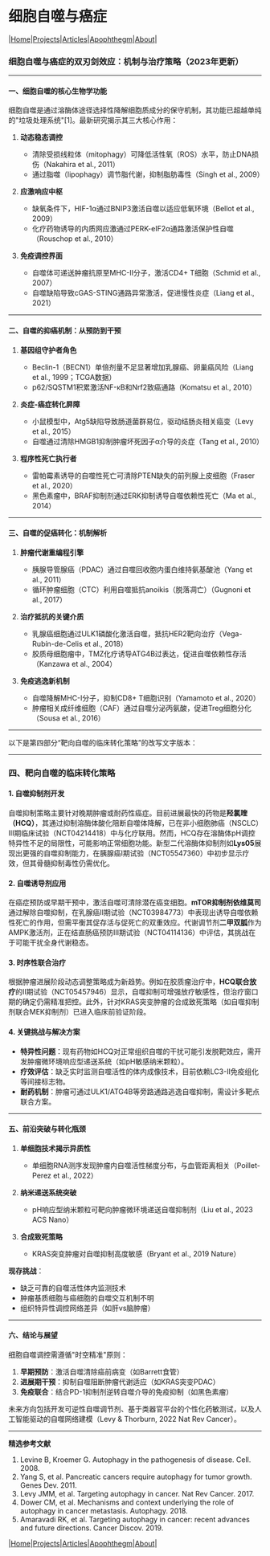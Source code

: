 # 细胞自噬与癌症

|[Home](/README.md)|[Projects](/projects.md)|[Articles](/articles.md)|[Apophthegm](/apophthegm.md)|[About](/about.md)|

### 细胞自噬与癌症的双刃剑效应：机制与治疗策略（2023年更新）

---

#### **一、细胞自噬的核心生物学功能**
细胞自噬是通过溶酶体途径选择性降解细胞质成分的保守机制，其功能已超越单纯的"垃圾处理系统"[1]。最新研究揭示其三大核心作用：
1. **动态稳态调控**  
   - 清除受损线粒体（mitophagy）可降低活性氧（ROS）水平，防止DNA损伤（Nakahira et al., 2011）
   - 通过脂噬（lipophagy）调节脂代谢，抑制脂肪毒性（Singh et al., 2009）

2. **应激响应中枢**  
   - 缺氧条件下，HIF-1α通过BNIP3激活自噬以适应低氧环境（Bellot et al., 2009）
   - 化疗药物诱导的内质网应激通过PERK-eIF2α通路激活保护性自噬（Rouschop et al., 2010）

3. **免疫调控界面**  
   - 自噬体可递送肿瘤抗原至MHC-II分子，激活CD4+ T细胞（Schmid et al., 2007）
   - 自噬缺陷导致cGAS-STING通路异常激活，促进慢性炎症（Liang et al., 2021）

---

#### **二、自噬的抑癌机制：从预防到干预**
1. **基因组守护者角色**  
   - Beclin-1（BECN1）单倍剂量不足显著增加乳腺癌、卵巢癌风险（Liang et al., 1999；TCGA数据）
   - p62/SQSTM1积累激活NF-κB和Nrf2致癌通路（Komatsu et al., 2010）

2. **炎症-癌症转化屏障**  
   - 小鼠模型中，Atg5缺陷导致肠道菌群易位，驱动结肠炎相关癌变（Levy et al., 2015）
   - 自噬通过清除HMGB1抑制肿瘤坏死因子α介导的炎症（Tang et al., 2010）

3. **程序性死亡执行者**  
   - 雷帕霉素诱导的自噬性死亡可清除PTEN缺失的前列腺上皮细胞（Fraser et al., 2020）
   - 黑色素瘤中，BRAF抑制剂通过ERK抑制诱导自噬依赖性死亡（Ma et al., 2014）

---

#### **三、自噬的促癌转化：机制解析**
1. **肿瘤代谢重编程引擎**  
   - 胰腺导管腺癌（PDAC）通过自噬回收胞内蛋白维持氨基酸池（Yang et al., 2011）
   - 循环肿瘤细胞（CTC）利用自噬抵抗anoikis（脱落凋亡）（Gugnoni et al., 2017）

2. **治疗抵抗的关键介质**  
   - 乳腺癌细胞通过ULK1磷酸化激活自噬，抵抗HER2靶向治疗（Vega-Rubín-de-Celis et al., 2018）
   - 胶质母细胞瘤中，TMZ化疗诱导ATG4B过表达，促进自噬依赖性存活（Kanzawa et al., 2004）

3. **免疫逃逸新机制**  
   - 自噬降解MHC-I分子，抑制CD8+ T细胞识别（Yamamoto et al., 2020）
   - 肿瘤相关成纤维细胞（CAF）通过自噬分泌丙氨酸，促进Treg细胞分化（Sousa et al., 2016）

---

以下是第四部分“靶向自噬的临床转化策略”的改写文字版本：

---

### **四、靶向自噬的临床转化策略**
#### **1. 自噬抑制剂开发**
自噬抑制策略主要针对晚期肿瘤或耐药性癌症。目前进展最快的药物是**羟氯喹（HCQ）**，其通过抑制溶酶体酸化阻断自噬体降解，已在非小细胞肺癌（NSCLC）III期临床试验（NCT04214418）中与化疗联用。然而，HCQ存在溶酶体pH调控特异性不足的局限性，可能影响正常细胞功能。新型二代溶酶体抑制剂如**Lys05**展现出更强的自噬抑制能力，在胰腺癌I期试验（NCT05547360）中初步显示疗效，但其骨髓抑制毒性仍需优化。

#### **2. 自噬诱导剂应用**
在癌症预防或早期干预中，激活自噬可清除潜在癌变细胞。**mTOR抑制剂依维莫司**通过解除自噬抑制，在乳腺癌II期试验（NCT03984773）中表现出诱导自噬依赖性死亡的作用，但需平衡其促存活与促死亡的双重效应。代谢调节剂**二甲双胍**作为AMPK激活剂，正在结直肠癌预防III期试验（NCT04114136）中评估，其挑战在于可能干扰全身代谢稳态。

#### **3. 时序性联合治疗**
根据肿瘤进展阶段动态调整策略成为新趋势。例如在胶质瘤治疗中，**HCQ联合放疗**的II期试验（NCT05457946）显示，自噬抑制可增强放疗敏感性，但治疗窗口期的确定仍需精准把控。此外，针对KRAS突变肿瘤的合成致死策略（如自噬抑制剂联合MEK抑制剂）已进入临床前验证阶段。

#### **4. 关键挑战与解决方案**
- **特异性问题**：现有药物如HCQ对正常组织自噬的干扰可能引发脱靶效应，需开发肿瘤微环境响应型递送系统（如pH敏感纳米颗粒）。
- **疗效评估**：缺乏实时监测自噬活性的体内成像技术，目前依赖LC3-II免疫组化等间接标志物。
- **耐药机制**：肿瘤可通过ULK1/ATG4B等旁路通路逃逸自噬抑制，需设计多靶点联合方案。

---

#### **五、前沿突破与转化瓶颈**
1. **单细胞技术揭示异质性**  
   - 单细胞RNA测序发现肿瘤内自噬活性梯度分布，与血管距离相关（Poillet-Perez et al., 2022）

2. **纳米递送系统突破**  
   - pH响应型纳米颗粒可靶向肿瘤微环境递送自噬抑制剂（Liu et al., 2023 ACS Nano）

3. **合成致死策略**  
   - KRAS突变肿瘤对自噬抑制高度敏感（Bryant et al., 2019 Nature）

**现存挑战**：  
- 缺乏可靠的自噬活性体内监测技术  
- 肿瘤基质细胞与癌细胞的自噬交互机制不明  
- 组织特异性调控网络差异（如肝vs脑肿瘤）

---

#### **六、结论与展望**
细胞自噬调控需遵循"时空精准"原则：  
1. **早期预防**：激活自噬清除癌前病变（如Barrett食管）  
2. **进展期干预**：抑制自噬阻断肿瘤代谢适应（如KRAS突变PDAC）  
3. **免疫联合**：结合PD-1抑制剂逆转自噬介导的免疫抑制（如黑色素瘤）  

未来方向包括开发可逆性自噬调节剂、基于类器官平台的个性化药敏测试，以及人工智能驱动的自噬网络建模（Levy & Thorburn, 2022 Nat Rev Cancer）。

---

**精选参考文献**  
1. Levine B, Kroemer G. Autophagy in the pathogenesis of disease. Cell. 2008.  
2. Yang S, et al. Pancreatic cancers require autophagy for tumor growth. Genes Dev. 2011.  
3. Levy JMM, et al. Targeting autophagy in cancer. Nat Rev Cancer. 2017.  
4. Dower CM, et al. Mechanisms and context underlying the role of autophagy in cancer metastasis. Autophagy. 2018.  
5. Amaravadi RK, et al. Targeting autophagy in cancer: recent advances and future directions. Cancer Discov. 2019.  

|[Home](/README.md)|[Projects](/projects.md)|[Articles](/articles.md)|[Apophthegm](/apophthegm.md)|[About](/about.md)|